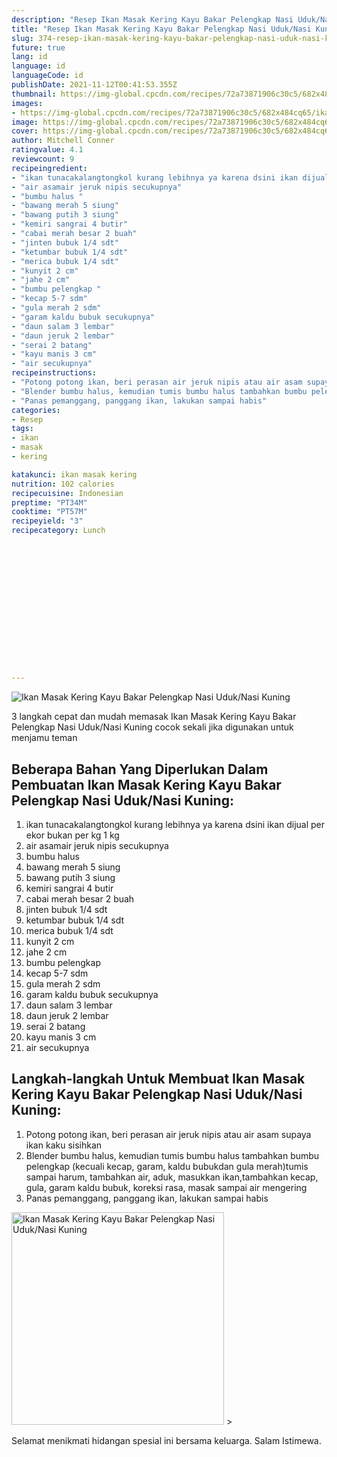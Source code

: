 ```yaml
---
description: "Resep Ikan Masak Kering Kayu Bakar Pelengkap Nasi Uduk/Nasi Kuning yang Lezat"
title: "Resep Ikan Masak Kering Kayu Bakar Pelengkap Nasi Uduk/Nasi Kuning yang Lezat"
slug: 374-resep-ikan-masak-kering-kayu-bakar-pelengkap-nasi-uduk-nasi-kuning-yang-lezat
future: true
lang: id
language: id
languageCode: id
publishDate: 2021-11-12T00:41:53.355Z 
thumbnail: https://img-global.cpcdn.com/recipes/72a73871906c30c5/682x484cq65/ikan-masak-kering-kayu-bakar-pelengkap-nasi-uduknasi-kuning-foto-resep-utama.webp
images:
- https://img-global.cpcdn.com/recipes/72a73871906c30c5/682x484cq65/ikan-masak-kering-kayu-bakar-pelengkap-nasi-uduknasi-kuning-foto-resep-utama.webp
image: https://img-global.cpcdn.com/recipes/72a73871906c30c5/682x484cq65/ikan-masak-kering-kayu-bakar-pelengkap-nasi-uduknasi-kuning-foto-resep-utama.webp
cover: https://img-global.cpcdn.com/recipes/72a73871906c30c5/682x484cq65/ikan-masak-kering-kayu-bakar-pelengkap-nasi-uduknasi-kuning-foto-resep-utama.webp
author: Mitchell Conner
ratingvalue: 4.1
reviewcount: 9
recipeingredient:
- "ikan tunacakalangtongkol kurang lebihnya ya karena dsini ikan dijual per ekor bukan per kg 1 kg"
- "air asamair jeruk nipis secukupnya"
- "bumbu halus "
- "bawang merah 5 siung"
- "bawang putih 3 siung"
- "kemiri sangrai 4 butir"
- "cabai merah besar 2 buah"
- "jinten bubuk 1/4 sdt"
- "ketumbar bubuk 1/4 sdt"
- "merica bubuk 1/4 sdt"
- "kunyit 2 cm"
- "jahe 2 cm"
- "bumbu pelengkap "
- "kecap 5-7 sdm"
- "gula merah 2 sdm"
- "garam kaldu bubuk secukupnya"
- "daun salam 3 lembar"
- "daun jeruk 2 lembar"
- "serai 2 batang"
- "kayu manis 3 cm"
- "air secukupnya"
recipeinstructions:
- "Potong potong ikan, beri perasan air jeruk nipis atau air asam supaya ikan kaku sisihkan"
- "Blender bumbu halus, kemudian tumis bumbu halus tambahkan bumbu pelengkap (kecuali kecap, garam, kaldu bubukdan gula merah)tumis sampai harum, tambahkan air, aduk, masukkan ikan,tambahkan kecap, gula, garam kaldu bubuk, koreksi rasa, masak sampai air mengering"
- "Panas pemanggang, panggang ikan, lakukan sampai habis"
categories:
- Resep
tags:
- ikan
- masak
- kering

katakunci: ikan masak kering 
nutrition: 102 calories
recipecuisine: Indonesian
preptime: "PT34M"
cooktime: "PT57M"
recipeyield: "3"
recipecategory: Lunch


     
    
    
    
    
    
    
    
    
    
    
      
    
---
```



![Ikan Masak Kering Kayu Bakar Pelengkap Nasi Uduk/Nasi Kuning](https://img-global.cpcdn.com/recipes/72a73871906c30c5/682x484cq65/ikan-masak-kering-kayu-bakar-pelengkap-nasi-uduknasi-kuning-foto-resep-utama.webp)

3 langkah cepat dan mudah memasak  Ikan Masak Kering Kayu Bakar Pelengkap Nasi Uduk/Nasi Kuning cocok sekali jika digunakan untuk menjamu teman

<!--inarticleads1-->

## Beberapa Bahan Yang Diperlukan Dalam Pembuatan Ikan Masak Kering Kayu Bakar Pelengkap Nasi Uduk/Nasi Kuning:

1. ikan tunacakalangtongkol kurang lebihnya ya karena dsini ikan dijual per ekor bukan per kg 1 kg
1. air asamair jeruk nipis secukupnya
1. bumbu halus 
1. bawang merah 5 siung
1. bawang putih 3 siung
1. kemiri sangrai 4 butir
1. cabai merah besar 2 buah
1. jinten bubuk 1/4 sdt
1. ketumbar bubuk 1/4 sdt
1. merica bubuk 1/4 sdt
1. kunyit 2 cm
1. jahe 2 cm
1. bumbu pelengkap 
1. kecap 5-7 sdm
1. gula merah 2 sdm
1. garam kaldu bubuk secukupnya
1. daun salam 3 lembar
1. daun jeruk 2 lembar
1. serai 2 batang
1. kayu manis 3 cm
1. air secukupnya



<!--inarticleads2-->

## Langkah-langkah Untuk Membuat Ikan Masak Kering Kayu Bakar Pelengkap Nasi Uduk/Nasi Kuning:

1. Potong potong ikan, beri perasan air jeruk nipis atau air asam supaya ikan kaku sisihkan
1. Blender bumbu halus, kemudian tumis bumbu halus tambahkan bumbu pelengkap (kecuali kecap, garam, kaldu bubukdan gula merah)tumis sampai harum, tambahkan air, aduk, masukkan ikan,tambahkan kecap, gula, garam kaldu bubuk, koreksi rasa, masak sampai air mengering
1. Panas pemanggang, panggang ikan, lakukan sampai habis
<img class="lazyload" data-src="https://img-global.cpcdn.com/steps/3b94712d6e9d85c3/160x128cq70/ikan-masak-kering-kayu-bakar-pelengkap-nasi-uduknasi-kuning-langkah-memasak-3-foto.webp" alt="Ikan Masak Kering Kayu Bakar Pelengkap Nasi Uduk/Nasi Kuning" width="340" height="340">
>



Selamat menikmati hidangan spesial ini bersama keluarga. Salam Istimewa.
